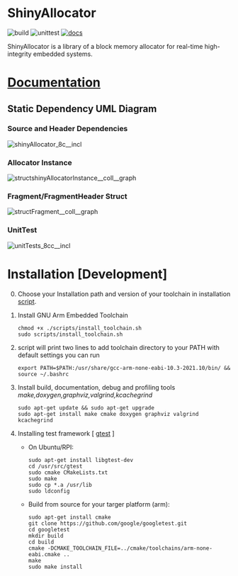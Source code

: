 # ShinyAllocator 
![build](https://github.com/Ehsan2754/ShinyAllocator/actions/workflows/build.yml/badge.svg)  ![unittest](https://github.com/Ehsan2754/ShinyAllocator/actions/workflows/unittest.yml/badge.svg) [![docs](https://github.com/Ehsan2754/ShinyAllocator/actions/workflows/docs.yml/badge.svg)](https://ehsan2754.github.io/ShinyAllocator/)

ShinyAllocator is  a library of a block memory allocator for real-time high-integrity embedded systems. 

# [Documentation](https://ehsan2754.github.io/ShinyAllocator/)

## Static Dependency UML Diagram

### Source and Header Dependencies
![shinyAllocator_8c__incl](https://user-images.githubusercontent.com/53513242/210043414-0d941499-2be5-4dd8-81a0-7960a076f36e.png)

### Allocator Instance
![structshinyAllocatorInstance__coll__graph](https://user-images.githubusercontent.com/53513242/210043502-7475e3ad-b502-4e98-96b4-1fa5888abeb4.png)

### Fragment/FragmentHeader  Struct
![structFragment__coll__graph](https://user-images.githubusercontent.com/53513242/210043323-946f4b6e-1e16-4744-a124-082f9cb190d0.png)

### UnitTest
![unitTests_8cc__incl](https://user-images.githubusercontent.com/53513242/210043192-32153b5f-0f06-44b3-8cfc-1530975b19cd.png)


# Installation [Development]
 0. Choose your Installation path and version of your toolchain in installation [script](./scripts/install_toolchain.sh).
 1. Install GNU Arm Embedded Toolchain
       ```
       chmod +x ./scripts/install_toolchain.sh
       sudo scripts/install_toolchain.sh

       ```
 2. script will print two lines to add toolchain directory to your PATH with default settings you can run
 
     ```export PATH=$PATH:/usr/share/gcc-arm-none-eabi-10.3-2021.10/bin/ && source ~/.bashrc```
 3. Install build, documentation, debug and profiling tools *make,doxygen,graphviz,valgrind,kcachegrind*
       ```
       sudo apt-get update && sudo apt-get upgrade
       sudo apt-get install make cmake doxygen graphviz valgrind kcachegrind
       ```
1. Installing test framework [ [gtest](https://github.com/google/googletest.git) ]
   * On Ubuntu/RPI:
      ```
      sudo apt-get install libgtest-dev
      cd /usr/src/gtest
      sudo cmake CMakeLists.txt
      sudo make
      sudo cp *.a /usr/lib
      sudo ldconfig
      ```
   * Build from source for your targer platform (arm):
      ```
      sudo apt-get install cmake
      git clone https://github.com/google/googletest.git
      cd googletest
      mkdir build
      cd build
      cmake -DCMAKE_TOOLCHAIN_FILE=../cmake/toolchains/arm-none-eabi.cmake ..
      make
      sudo make install
      ```
